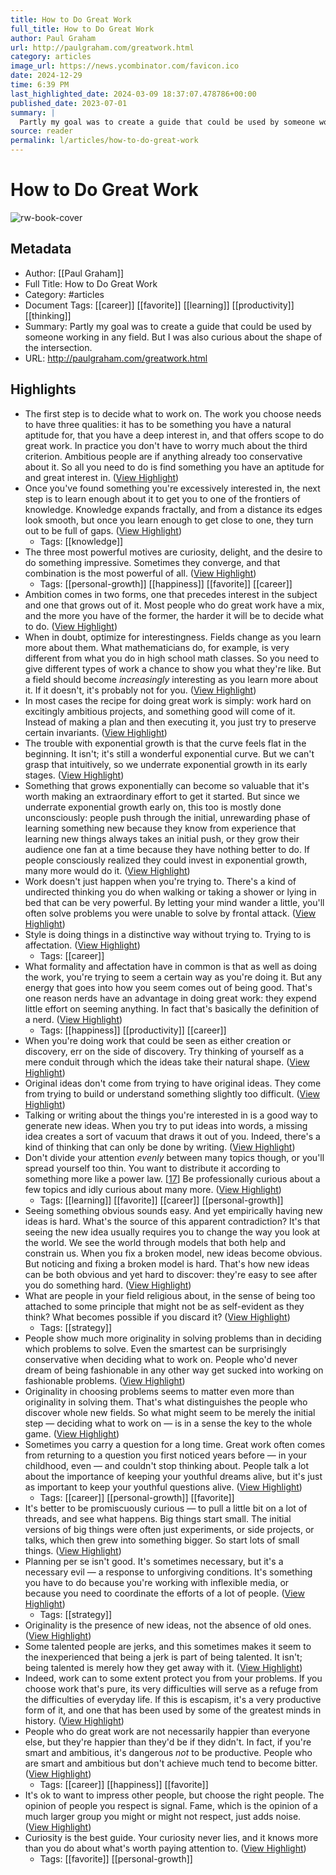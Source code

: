 ```yaml
---
title: How to Do Great Work
full_title: How to Do Great Work
author: Paul Graham
url: http://paulgraham.com/greatwork.html
category: articles
image_url: https://news.ycombinator.com/favicon.ico
date: 2024-12-29
time: 6:39 PM
last_highlighted_date: 2024-03-09 18:37:07.478786+00:00
published_date: 2023-07-01
summary: |
  Partly my goal was to create a guide that could be used by someone working in any field. But I was also curious about the shape of the intersection.
source: reader
permalink: l/articles/how-to-do-great-work
---
```

# How to Do Great Work

![rw-book-cover](https://news.ycombinator.com/favicon.ico)

## Metadata
- Author: [[Paul Graham]]
- Full Title: How to Do Great Work
- Category: #articles
- Document Tags: [[career]] [[favorite]] [[learning]] [[productivity]] [[thinking]] 
- Summary: Partly my goal was to create a guide that could be used by someone working in any field. But I was also curious about the shape of the intersection.
- URL: http://paulgraham.com/greatwork.html

## Highlights
- The first step is to decide what to work on. The work you choose needs to have three qualities: it has to be something you have a natural aptitude for, that you have a deep interest in, and that offers scope to do great work.
  In practice you don't have to worry much about the third criterion. Ambitious people are if anything already too conservative about it. So all you need to do is find something you have an aptitude for and great interest in. ([View Highlight](https://read.readwise.io/read/01hrg9mdsqa875j7smzqwcfgr0))
- Once you've found something you're excessively interested in, the next step is to learn enough about it to get you to one of the frontiers of knowledge. Knowledge expands fractally, and from a distance its edges look smooth, but once you learn enough to get close to one, they turn out to be full of gaps. ([View Highlight](https://read.readwise.io/read/01hrg9phhy2b8hb63639s8j4gs))
    - Tags: [[knowledge]] 
- The three most powerful motives are curiosity, delight, and the desire to do something impressive. Sometimes they converge, and that combination is the most powerful of all. ([View Highlight](https://read.readwise.io/read/01hrg9s7w1sks9r21dqdmcqa81))
    - Tags: [[personal-growth]] [[happiness]] [[favorite]] [[career]] 
- Ambition comes in two forms, one that precedes interest in the subject and one that grows out of it. Most people who do great work have a mix, and the more you have of the former, the harder it will be to decide what to do. ([View Highlight](https://read.readwise.io/read/01hrg9taj1bd142dew6aj637qc))
- When in doubt, optimize for interestingness. Fields change as you learn more about them. What mathematicians do, for example, is very different from what you do in high school math classes. So you need to give different types of work a chance to show you what they're like. But a field should become *increasingly* interesting as you learn more about it. If it doesn't, it's probably not for you. ([View Highlight](https://read.readwise.io/read/01hrg9w35c0nq8x0n882efjmpz))
- In most cases the recipe for doing great work is simply: work hard on excitingly ambitious projects, and something good will come of it. Instead of making a plan and then executing it, you just try to preserve certain invariants. ([View Highlight](https://read.readwise.io/read/01hrg9yw5rfy33ksfs33fb9yeb))
- The trouble with exponential growth is that the curve feels flat in the beginning. It isn't; it's still a wonderful exponential curve. But we can't grasp that intuitively, so we underrate exponential growth in its early stages. ([View Highlight](https://read.readwise.io/read/01hrga54x6smr1q1vyq3hhz313))
- Something that grows exponentially can become so valuable that it's worth making an extraordinary effort to get it started. But since we underrate exponential growth early on, this too is mostly done unconsciously: people push through the initial, unrewarding phase of learning something new because they know from experience that learning new things always takes an initial push, or they grow their audience one fan at a time because they have nothing better to do. If people consciously realized they could invest in exponential growth, many more would do it. ([View Highlight](https://read.readwise.io/read/01hrga61k4wvttfd6h1d4dkq0d))
- Work doesn't just happen when you're trying to. There's a kind of undirected thinking you do when walking or taking a shower or lying in bed that can be very powerful. By letting your mind wander a little, you'll often solve problems you were unable to solve by frontal attack. ([View Highlight](https://read.readwise.io/read/01hrga6e1rxwewz7bpys2zzf11))
- Style is doing things in a distinctive way without trying to. Trying to is affectation. ([View Highlight](https://read.readwise.io/read/01hrga8phxt4b227fs47qw59xq))
    - Tags: [[career]] 
- What formality and affectation have in common is that as well as doing the work, you're trying to seem a certain way as you're doing it. But any energy that goes into how you seem comes out of being good. That's one reason nerds have an advantage in doing great work: they expend little effort on seeming anything. In fact that's basically the definition of a nerd. ([View Highlight](https://read.readwise.io/read/01hrgaaqj4fn6y5ncpt3a3vybz))
    - Tags: [[happiness]] [[productivity]] [[career]] 
- When you're doing work that could be seen as either creation or discovery, err on the side of discovery. Try thinking of yourself as a mere conduit through which the ideas take their natural shape. ([View Highlight](https://read.readwise.io/read/01hrgae142scys2hmyc4ytxzd5))
- Original ideas don't come from trying to have original ideas. They come from trying to build or understand something slightly too difficult. ([View Highlight](https://read.readwise.io/read/01hrhw5f0n1pq16v7974j9hjz8))
- Talking or writing about the things you're interested in is a good way to generate new ideas. When you try to put ideas into words, a missing idea creates a sort of vacuum that draws it out of you. Indeed, there's a kind of thinking that can only be done by writing. ([View Highlight](https://read.readwise.io/read/01hrhw52bcanhztyh5m2pth1fj))
- Don't divide your attention *evenly* between many topics though, or you'll spread yourself too thin. You want to distribute it according to something more like a power law. [[17](http://paulgraham.com/greatwork.html?s=09#f17n)] Be professionally curious about a few topics and idly curious about many more. ([View Highlight](https://read.readwise.io/read/01hrhw655fehkxz4mcdkn5z3cw))
    - Tags: [[learning]] [[favorite]] [[career]] [[personal-growth]] 
- Seeing something obvious sounds easy. And yet empirically having new ideas is hard. What's the source of this apparent contradiction? It's that seeing the new idea usually requires you to change the way you look at the world. We see the world through models that both help and constrain us. When you fix a broken model, new ideas become obvious. But noticing and fixing a broken model is hard. That's how new ideas can be both obvious and yet hard to discover: they're easy to see after you do something hard. ([View Highlight](https://read.readwise.io/read/01hrhw9204kff2znqeswdx12b6))
- What are people in your field religious about, in the sense of being too attached to some principle that might not be as self-evident as they think? What becomes possible if you discard it? ([View Highlight](https://read.readwise.io/read/01hrj73rgmq95k538m3rbr334r))
    - Tags: [[strategy]] 
- People show much more originality in solving problems than in deciding which problems to solve. Even the smartest can be surprisingly conservative when deciding what to work on. People who'd never dream of being fashionable in any other way get sucked into working on fashionable problems. ([View Highlight](https://read.readwise.io/read/01hrj75z9ysgsv4spcg5j761df))
- Originality in choosing problems seems to matter even more than originality in solving them. That's what distinguishes the people who discover whole new fields. So what might seem to be merely the initial step — deciding what to work on — is in a sense the key to the whole game. ([View Highlight](https://read.readwise.io/read/01hrj7864jfjt8560bk8ghxfcs))
- Sometimes you carry a question for a long time. Great work often comes from returning to a question you first noticed years before — in your childhood, even — and couldn't stop thinking about. People talk a lot about the importance of keeping your youthful dreams alive, but it's just as important to keep your youthful questions alive. ([View Highlight](https://read.readwise.io/read/01hrj7amn0p1r8admx2cw1vzkn))
    - Tags: [[career]] [[personal-growth]] [[favorite]] 
- It's better to be promiscuously curious — to pull a little bit on a lot of threads, and see what happens. Big things start small. The initial versions of big things were often just experiments, or side projects, or talks, which then grew into something bigger. So start lots of small things. ([View Highlight](https://read.readwise.io/read/01hrj7cmw69m2jgqp03jb7rwds))
- Planning per se isn't good. It's sometimes necessary, but it's a necessary evil — a response to unforgiving conditions. It's something you have to do because you're working with inflexible media, or because you need to coordinate the efforts of a lot of people. ([View Highlight](https://read.readwise.io/read/01hrj7fqgmb9sm4dyr70d8qdre))
    - Tags: [[strategy]] 
- Originality is the presence of new ideas, not the absence of old ones. ([View Highlight](https://read.readwise.io/read/01hrj7pcyv8px5nn65m0fsk7ha))
- Some talented people are jerks, and this sometimes makes it seem to the inexperienced that being a jerk is part of being talented. It isn't; being talented is merely how they get away with it. ([View Highlight](https://read.readwise.io/read/01hrj7rkq9n87jx306k1hk9jv4))
- Indeed, work can to some extent protect you from your problems. If you choose work that's pure, its very difficulties will serve as a refuge from the difficulties of everyday life. If this is escapism, it's a very productive form of it, and one that has been used by some of the greatest minds in history. ([View Highlight](https://read.readwise.io/read/01hrj7xnsryqnpt603jysasq9s))
- People who do great work are not necessarily happier than everyone else, but they're happier than they'd be if they didn't. In fact, if you're smart and ambitious, it's dangerous *not* to be productive. People who are smart and ambitious but don't achieve much tend to become bitter. ([View Highlight](https://read.readwise.io/read/01hrj811qbpb2nast7z2358atf))
    - Tags: [[career]] [[happiness]] [[favorite]] 
- It's ok to want to impress other people, but choose the right people. The opinion of people you respect is signal. Fame, which is the opinion of a much larger group you might or might not respect, just adds noise. ([View Highlight](https://read.readwise.io/read/01hrj81gjaqk306yzht09h1vp4))
- Curiosity is the best guide. Your curiosity never lies, and it knows more than you do about what's worth paying attention to. ([View Highlight](https://read.readwise.io/read/01hrj82919b1tmmyv7h7240p94))
    - Tags: [[favorite]] [[personal-growth]] 


